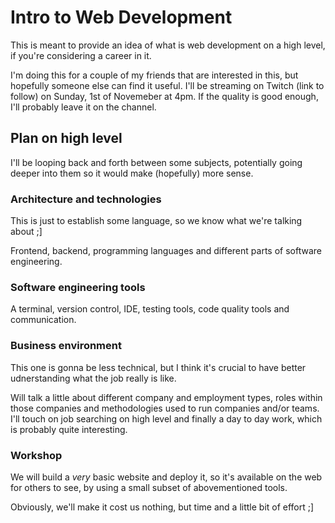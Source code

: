 # Intro to Web Development

This is meant to provide an idea of what is web development on a high level, if you're considering a career in it.

I'm doing this for a couple of my friends that are interested in this, but hopefully someone else can find it useful.
I'll be streaming on Twitch (link to follow) on Sunday, 1st of Novemeber at 4pm.
If the quality is good enough, I'll probably leave it on the channel.

## Plan on high level

I'll be looping back and forth between some subjects, potentially going deeper into them so it would make (hopefully) more sense.

### Architecture and technologies

This is just to establish some language, so we know what we're talking about ;]

Frontend, backend, programming languages and different parts of software engineering.

### Software engineering tools

A terminal, version control, IDE, testing tools, code quality tools and communication.

### Business environment

This one is gonna be less technical, but I think it's crucial to have better udnerstanding what the job really is like.

Will talk a little about different company and employment types, roles within those companies and methodologies used to run companies and/or teams.
I'll touch on job searching on high level and finally a day to day work, which is probably quite interesting.

### Workshop

We will build a _very_ basic website and deploy it, so it's available on the web for others to see, by using a small subset of abovementioned tools.

Obviously, we'll make it cost us nothing, but time and a little bit of effort ;]
